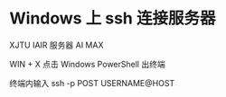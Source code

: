 # Windows 上 ssh 连接服务器

XJTU IAIR 服务器 AI MAX

WIN + X  点击 Windows PowerShell  出终端

终端内输入 ssh -p POST USERNAME@HOST